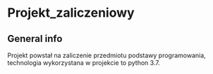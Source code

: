 # Projekt_zaliczeniowy
## General info
Projekt powstał na zaliczenie przedmiotu podstawy programowania, technologia wykorzystana w projekcie to python 3.7.
